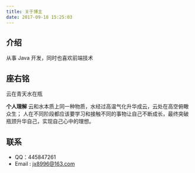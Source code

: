 ```yaml
---
title: 关于博主
date: 2017-09-18 15:25:03
---
```


## 介绍
从事 Java 开发，同时也喜欢前端技术

## 座右铭
云在青天水在瓶

**个人理解**
    云和水本质上同一种物质，水经过高温气化升华成云，云处在高空俯瞰众生；
    人在不同阶段都应该要学习和接触不同的事物让自己不断成长，最终突破瓶颈升华自己，实现自己心中的理想。

## 联系

* QQ：445847261
* Email : jx8996@163.com
